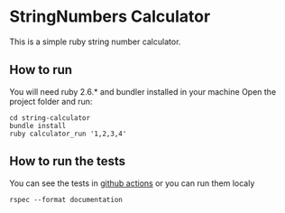 # StringNumbers Calculator

This is a simple ruby string number calculator.

## How to run
You will need ruby 2.6.* and bundler installed in your machine
Open the project folder and run:

```shell
cd string-calculator
bundle install
ruby calculator_run '1,2,3,4'
```

## How to run the tests
You can see the tests in [github actions](https://github.com/jorgedjr21/string-calculator/actions) or you can run them localy


```shell
rspec --format documentation
```
